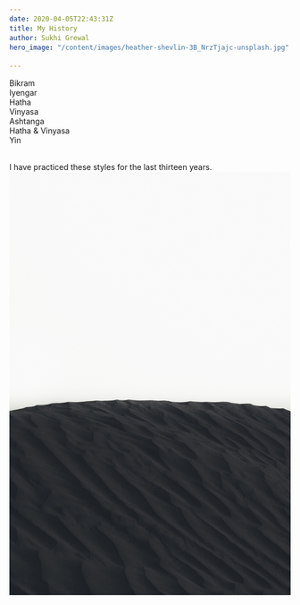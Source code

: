 ```yaml
---
date: 2020-04-05T22:43:31Z
title: My History
author: Sukhi Grewal
hero_image: "/content/images/heather-shevlin-3B_NrzTjajc-unsplash.jpg"

---
```

Bikram
<br>Iyengar
<br>Hatha
<br>Vinyasa
<br>Ashtanga
<br>Hatha & Vinyasa
<br>Yin

<br>I have practiced these styles for the last thirteen years.
![](/content/images/kunj-parekh-H69EgivmCjE-unsplash.jpg)